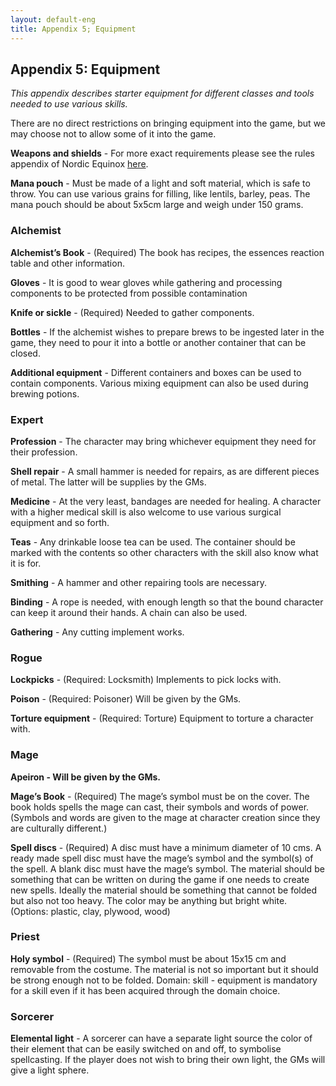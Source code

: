 ```yaml
---
layout: default-eng
title: Appendix 5; Equipment
---
```

## Appendix 5: Equipment

*This appendix describes starter equipment for different classes and tools needed to use various skills.* 

There are no direct restrictions on bringing equipment into the game, but we may choose not to allow some of it into the game. 

**Weapons and shields** - For more exact requirements please see the rules appendix of Nordic Equinox [here](http://www.ancalagon.ee/index.php/en/essentials/game-rules).

**Mana pouch** - Must be made of a light and soft material, which is safe to throw. You can use various grains for filling, like lentils, barley, peas. The mana pouch should be about 5x5cm large and weigh under 150 grams. 

### Alchemist

**Alchemist’s Book** - (Required) The book has recipes, the essences reaction table and other information.

**Gloves** - It is good to wear gloves while gathering and processing components to be protected from possible contamination

**Knife or sickle** - (Required) Needed to gather components. 

**Bottles** - If the alchemist wishes to prepare brews to be ingested later in the game, they need to pour it into a bottle or another container that can be closed. 

**Additional equipment** - Different containers and boxes can be used to contain components. Various mixing equipment can also be used during brewing potions. 


### Expert

**Profession** - The character may bring whichever equipment they need for their profession.

**Shell repair** - A small hammer is needed for repairs, as are different pieces of metal. The latter will be supplies by the GMs.

**Medicine** - At the very least, bandages are needed for healing. A character with a higher medical skill is also welcome to use various surgical equipment and so forth. 

**Teas** - Any drinkable loose tea can be used. The container should be marked with the contents so other characters with the skill also know what it is for. 

**Smithing** - A hammer and other repairing tools are necessary.

**Binding** - A rope is needed, with enough length so that the bound character can keep it around their hands. A chain can also be used. 

**Gathering** - Any cutting implement works.

### Rogue

**Lockpicks** - (Required: Locksmith) Implements to pick locks with. 

**Poison** - (Required: Poisoner) Will be given by the GMs.

**Torture equipment** - (Required: Torture) Equipment to torture a character with. 

### Mage 

**Apeiron - Will be given by the GMs.**

**Mage’s Book** - (Required) The mage’s symbol must be on the cover. The book holds spells the mage can cast, their symbols and words of power. (Symbols and words are given to the mage at character creation since they are culturally different.) 

**Spell discs** - (Required) A disc must have a minimum diameter of 10 cms. A ready made spell disc must have the mage’s symbol and the symbol(s) of the spell. A blank disc must have the mage’s symbol. The material should be something that can be written on during the game if one needs to create new spells. Ideally the material should be something that cannot be folded but also not too heavy. The color may be anything but bright white. (Options: plastic, clay, plywood, wood) 

### Priest 

**Holy symbol** - (Required) The symbol must be about 15x15 cm and removable from the costume. The material is not so important but it should be strong enough not to be folded. Domain: skill - equipment is mandatory for a skill even if it has been acquired through the domain choice. 

### Sorcerer

**Elemental light** - A sorcerer can have a separate light source the color of their element that can be easily switched on and off, to symbolise spellcasting. If the player does not wish to bring their own light, the GMs will give a light sphere. 
